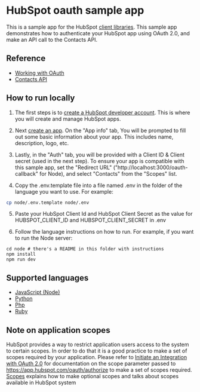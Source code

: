 # HubSpot oauth sample app

This is a sample app for the HubSpot [client libraries](https://developers.hubspot.com/docs/api/overview). This sample app demonstrates how to authenticate your HubSpot app using OAuth 2.0, and make an API call to the Contacts API.

## Reference

- [Working with OAuth](https://developers.hubspot.com/docs/api/working-with-oauth)
- [Contacts API ](https://developers.hubspot.com/docs/api/crm/contacts)
 
## How to run locally

1. The first steps is to [create a HubSpot developer account](https://developers.hubspot.com/docs/api/developer-tools-overview). This is where you will create and manage HubSpot apps. 
2. Next [create an app](https://developers.hubspot.com/docs/api/creating-an-app). On the "App info" tab, You will be prompted to fill out some basic information about your app. This includes name, description, logo, etc.  

3. Lastly, in the "Auth" tab, you will be provided with a Client ID & Client secret (used in the next step). To ensure your app is compatible with this sample app, set the "Redirect URL" ("http://localhost:3000/oauth-callback" for Node), and select "Contacts" from the "Scopes" list.

4. Copy the .env.template file into a file named .env in the folder of the language you want to use. For example:

```bash
cp node/.env.template node/.env
```

5. Paste your HubSpot Client Id and HubSpot Client Secret as the value for HUBSPOT_CLIENT_ID and HUBSPOT_CLIENT_SECRET in .env 

6. Follow the language instructions on how to run. For example, if you want to run the Node server:

```
cd node # there's a README in this folder with instructions
npm install
npm run dev
```

## Supported languages

* [JavaScript (Node)](node/README.md)
* [Python](python/README.md)
* [Php](php/README.md)
* [Ruby](ruby/README.md)

## Note on application scopes
HubSpot provides a way to restrict application users access to the system to certain scopes. In order to do that it is a good practice to make a set of scopes required by your application.
Please refer to [Initiate an Integration with OAuth 2.0](https://developers.hubspot.com/docs/methods/oauth2/initiate-oauth-integration) for documentation on the scope parameter passed to https://app.hubspot.com/oauth/authorize to make a set of scopes required. [Scopes](https://developers.hubspot.com/docs/methods/oauth2/initiate-oauth-integration#scopes) explains how to make optional scopes and talks about scopes available in HubSpot system


